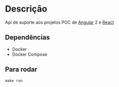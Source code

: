 # Descrição
Api de suporte aos projetos POC de [Angular](https://github.com/MichelAquino/poc_angular2) 2 e [React](https://github.com/MichelAquino/poc_react)

## Dependências
- Docker
- Docker Compose

## Para rodar
`make run`
